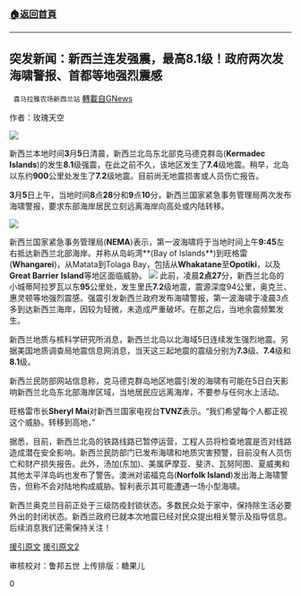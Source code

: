 ###  [:house:返回首頁](https://github.com/ourhimalayas/txt)
---

## 突发新闻：新西兰连发强震，最高8.1级！政府两次发海啸警报、首都等地强烈震感
` 喜马拉雅农场新西兰站` [轉載自GNews](https://gnews.org/zh-hans/949404/)

作者：玫瑰天空

![]()![](https://gnews.org/wp-content/uploads/2021/03/030501.png)

新西兰本地时间**3**月**5**日清晨，新西兰北岛东北部克马德克群岛(**Kermadec Islands**)的发生**8.1**级强震，在此之前不久，该地区发生了**7.4**级地震。稍早，北岛以东约**900**公里处发生了**7.2**级地震。目前尚无地震损害或人员伤亡报告。

**3**月**5**日上午，当地时间**8**点**28**分和**9**点**10**分，新西兰国家紧急事务管理局两次发布海啸警报，要求东部海岸居民立刻远离海岸向高处或内陆转移。

![]()![](https://gnews.org/wp-content/uploads/2021/03/030502.jpg)

新西兰国家紧急事务管理局(**NEMA**)表示，第一波海啸将于当地时间上午**9:45**左右抵达新西兰北部海岸。并称从岛屿湾**(Bay of Islands**)到旺格雷(**Whangarei**)，从Matata到Tolaga Bay，包括从**Whakatane**至**Opotiki**，以及**Great Barrier** **Island**等地区面临威胁。
![]()![](https://gnews.org/wp-content/uploads/2021/03/030503.jpg)
此前，凌晨**2点27**分，新西兰北岛的小城蒂阿拉罗瓦以东**95**公里处，发生里氏**7.2**级地震，震源深度94公里，奥克兰、惠灵顿等地强烈震感。强震引发新西兰政府发布海啸警报，第一波海啸于凌晨3点多到达新西兰海岸，因较为轻微，未造成严重破坏。在那之后，当地余震频繁发生。

新西兰地质与核科学研究所消息，新西兰北岛以北海域5日连续发生强烈地震。另据美国地质调查局地震信息网消息，当天这三起地震的震级分别为**7.3**级、**7.4**级和**8.1**级。

新西兰民防部网站信息称，克马德克群岛地区地震引发的海啸有可能在5日白天影响新西兰北岛东北部海岸区域，当地居民应远离海岸，不要参与任何水上活动。

旺格雷市长**Sheryl Mai**对新西兰国家电视台**TVNZ**表示。“我们希望每个人都正视这个威胁。转移到高地，”

据悉，目前，新西兰北岛的铁路线路已暂停运营，工程人员将检查地震是否对线路造成潜在安全影响。新西兰民防部门已发布海啸和地质灾害预警，目前没有人员伤亡和财产损失报告。此外，汤加(东加)、美属萨摩亚、斐济、瓦努阿图、夏威夷和其他太平洋岛屿也发布了警告。澳洲对诺福克岛(**Norfolk Island**)发出海上海啸警告，但称不会对陆地构成威胁。智利表示其可能遭遇一场小型海啸。

新西兰奥克兰目前正处于三级防疫封锁状态。多数民众处于家中，保持除生活必要外出的封闭状态。新西兰政府已就本次地震已经对民众提出相关警示及指导信息。后续消息我们还需保持关注！

[援引原文](https://www.reuters.com/article/new-zealand-quake-0305-idCNKCS2AW2Z3)
[援引原文2](https://www.chineseherald.co.nz/news/new-zealand/tsunami-update/)

审核校对：鲁邦五世
上传排版：糖果儿

0
